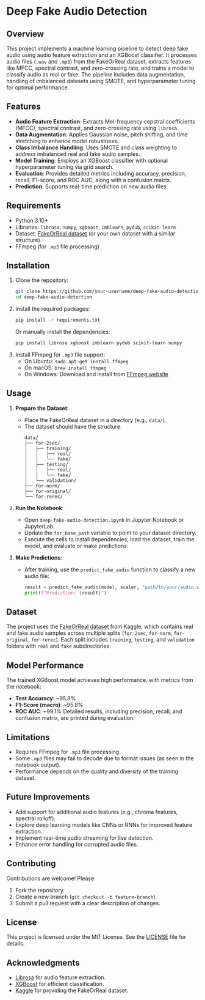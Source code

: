 # Deep Fake Audio Detection

## Overview
This project implements a machine learning pipeline to detect deep fake audio using audio feature extraction and an XGBoost classifier. It processes audio files (`.wav` and `.mp3`) from the FakeOrReal dataset, extracts features like MFCC, spectral contrast, and zero-crossing rate, and trains a model to classify audio as real or fake. The pipeline includes data augmentation, handling of imbalanced datasets using SMOTE, and hyperparameter tuning for optimal performance.

## Features
- **Audio Feature Extraction**: Extracts Mel-frequency cepstral coefficients (MFCC), spectral contrast, and zero-crossing rate using `librosa`.
- **Data Augmentation**: Applies Gaussian noise, pitch shifting, and time stretching to enhance model robustness.
- **Class Imbalance Handling**: Uses SMOTE and class weighting to address imbalanced real and fake audio samples.
- **Model Training**: Employs an XGBoost classifier with optional hyperparameter tuning via grid search.
- **Evaluation**: Provides detailed metrics including accuracy, precision, recall, F1-score, and ROC AUC, along with a confusion matrix.
- **Prediction**: Supports real-time prediction on new audio files.

## Requirements
- Python 3.10+
- Libraries: `librosa`, `numpy`, `xgboost`, `imblearn`, `pydub`, `scikit-learn`
- Dataset: [FakeOrReal dataset](https://www.kaggle.com/datasets/jordankrist/the-fake-or-real-dataset) (or your own dataset with a similar structure)
- FFmpeg (for `.mp3` file processing)

## Installation
1. Clone the repository:
   ```bash
   git clone https://github.com/your-username/deep-fake-audio-detection.git
   cd deep-fake-audio-detection
   ```
2. Install the required packages:
   ```bash
   pip install -r requirements.txt
   ```
   Or manually install the dependencies:
   ```bash
   pip install librosa xgboost imblearn pydub scikit-learn numpy
   ```
3. Install FFmpeg for `.mp3` file support:
   - On Ubuntu: `sudo apt-get install ffmpeg`
   - On macOS: `brew install ffmpeg`
   - On Windows: Download and install from [FFmpeg website](https://ffmpeg.org/download.html)

## Usage
1. **Prepare the Dataset**:
   - Place the FakeOrReal dataset in a directory (e.g., `data/`).
   - The dataset should have the structure:
     ```
     data/
     ├── for-2sec/
     │   ├── training/
     │   │   ├── real/
     │   │   └── fake/
     │   ├── testing/
     │   │   ├── real/
     │   │   └── fake/
     │   └── validation/
     ├── for-norm/
     ├── for-original/
     └── for-rerec/
     ```

2. **Run the Notebook**:
   - Open `deep-fake-audio-detection.ipynb` in Jupyter Notebook or JupyterLab.
   - Update the `for_base_path` variable to point to your dataset directory.
   - Execute the cells to install dependencies, load the dataset, train the model, and evaluate or make predictions.

3. **Make Predictions**:
   - After training, use the `predict_fake_audio` function to classify a new audio file:
     ```python
     result = predict_fake_audio(model, scaler, "path/to/your/audio.wav")
     print(f"Prediction: {result}")
     ```

## Dataset
The project uses the [FakeOrReal dataset](https://www.kaggle.com/datasets/jordankrist/the-fake-or-real-dataset) from Kaggle, which contains real and fake audio samples across multiple splits (`for-2sec`, `for-norm`, `for-original`, `for-rerec`). Each split includes `training`, `testing`, and `validation` folders with `real` and `fake` subdirectories.

## Model Performance
The trained XGBoost model achieves high performance, with metrics from the notebook:
- **Test Accuracy**: ~95.8%
- **F1-Score (macro)**: ~95.8%
- **ROC AUC**: ~99.1%
Detailed results, including precision, recall, and confusion matrix, are printed during evaluation.

## Limitations
- Requires FFmpeg for `.mp3` file processing.
- Some `.mp3` files may fail to decode due to format issues (as seen in the notebook output).
- Performance depends on the quality and diversity of the training dataset.

## Future Improvements
- Add support for additional audio features (e.g., chroma features, spectral rolloff).
- Explore deep learning models like CNNs or RNNs for improved feature extraction.
- Implement real-time audio streaming for live detection.
- Enhance error handling for corrupted audio files.

## Contributing
Contributions are welcome! Please:
1. Fork the repository.
2. Create a new branch (`git checkout -b feature-branch`).
3. Submit a pull request with a clear description of changes.

## License
This project is licensed under the MIT License. See the [LICENSE](LICENSE) file for details.

## Acknowledgments
- [Librosa](https://librosa.org/) for audio feature extraction.
- [XGBoost](https://xgboost.readthedocs.io/) for efficient classification.
- [Kaggle](https://www.kaggle.com/) for providing the FakeOrReal dataset.
